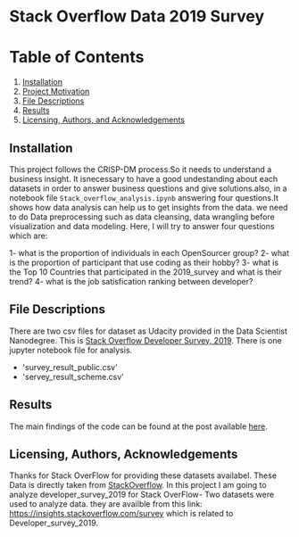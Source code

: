 

# Stack Overflow Data 2019 Survey

# Table of Contents
1. [Installation](#installation)
2. [Project Motivation](#project-motivation)
3. [File Descriptions](#file-descriptions)
4. [Results](#results)
5. [Licensing, Authors, and Acknowledgements](#licensing-authors-and-acknowledgements)

## Installation
This project follows the CRISP-DM process.So it needs to understand a business insight. It isnecessary to have a good undestanding about each datasets in order to answer business questions and give solutions.also, in a notebook file `Stack_overflow_analysis.ipynb` answering four questions.It shows how data analysis can help us to get insights from the data. we need to do Data preprocessing such as data cleansing, data wrangling before visualization and data modeling. Here, I will try to answer four questions which are:

1- what is the proportion of individuals in each OpenSourcer group?
2- what is the proportion of participant that use coding as their hobby?
3- what is the Top 10 Countries that participated in the 2019_survey and what is their trend?
4- what is the job satisfication ranking between developer?

## File Descriptions
There are two csv files for dataset as Udacity provided in the Data Scientist Nanodegree. This is [Stack Overflow Developer Survey, 2019](https://insights.stackoverflow.com/survey/2019). There is one jupyter notebook file for analysis.
- 'survey_result_public.csv' 
- 'servey_result_scheme.csv'

## Results
The main findings of the code can be found at the post available [here](https://medium.com/p/57a9c38245a2/edit).

## Licensing, Authors, Acknowledgements
Thanks for Stack OverFlow for providing these datasets availabel.
These Data is directly taken from [StackOverflow](https://insights.stackoverflow.com/survey/2019).
In this project I am going to analyze developer_survey_2019 for Stack OverFlow- Two datasets were used to analyze data. they are availble from this link: https://insights.stackoverflow.com/survey which is related to Developer_survey_2019. 



